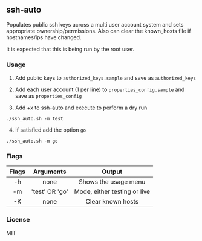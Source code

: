 ## ssh-auto

Populates public ssh keys across a multi user account system and sets appropriate ownership/permissions. Also can clear the known_hosts file if hostnames/ips have changed.

It is expected that this is being run by the root user.


### Usage

1) Add public keys to `authorized_keys.sample` and save as `authorized_keys`  

2) Add each user account (1 per line) to `properties_config.sample` and save as `properties_config`  

3) Add +x to ssh-auto and execute to perform a dry run  

```
./ssh_auto.sh -m test
```

4) If satisfied add the option `go`  

```
./ssh_auto.sh -m go
```

### Flags

|      Flags     |       Arguments        |             Output           |
| :------------: | :---------------------:| :--------------------------: |
|       -h       | none                   | Shows the usage menu         |
|       -m       | 'test' OR 'go'         | Mode, either testing or live |
|       -K       | none                   | Clear known hosts            |

### License

MIT